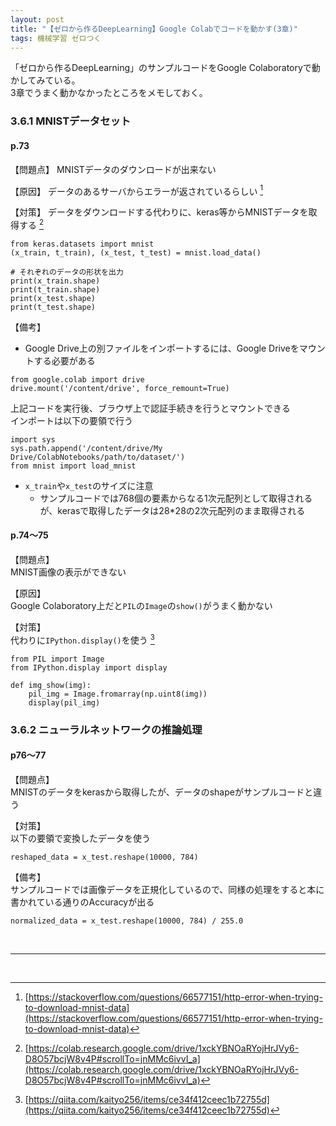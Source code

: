 ```yaml
---
layout: post
title: "【ゼロから作るDeepLearning】Google Colabでコードを動かす(3章)"
tags: 機械学習 ゼロつく
---
```


「ゼロから作るDeepLearning」のサンプルコードをGoogle Colaboratoryで動かしてみている。  
3章でうまく動かなかったところをメモしておく。

### 3.6.1 MNISTデータセット
#### p.73  
【問題点】
MNISTデータのダウンロードが出来ない

【原因】
データのあるサーバからエラーが返されているらしい [^1]  

【対策】
データをダウンロードする代わりに、keras等からMNISTデータを取得する [^2]

```
from keras.datasets import mnist
(x_train, t_train), (x_test, t_test) = mnist.load_data()

# それぞれのデータの形状を出力
print(x_train.shape)
print(t_train.shape)
print(x_test.shape)
print(t_test.shape)
```

【備考】 

+ Google Drive上の別ファイルをインポートするには、Google Driveをマウントする必要がある
```
from google.colab import drive
drive.mount('/content/drive', force_remount=True)
```
上記コードを実行後、ブラウザ上で認証手続きを行うとマウントできる  
インポートは以下の要領で行う  

```
import sys
sys.path.append('/content/drive/My Drive/ColabNotebooks/path/to/dataset/')
from mnist import load_mnist
```

+ `x_train`や`x_test`のサイズに注意
    + サンプルコードでは768個の要素からなる1次元配列として取得されるが、kerasで取得したデータは28*28の2次元配列のまま取得される


#### p.74〜75

【問題点】  
MNIST画像の表示ができない

【原因】  
Google Colaboratory上だと`PIL`の`Image`の`show()`がうまく動かない

【対策】  
代わりに`IPython.display()`を使う [^3]

```
from PIL import Image
from IPython.display import display

def img_show(img):
    pil_img = Image.fromarray(np.uint8(img))
    display(pil_img)
```

### 3.6.2 ニューラルネットワークの推論処理
#### p76〜77

【問題点】  
MNISTのデータをkerasから取得したが、データのshapeがサンプルコードと違う  

 【対策】  
以下の要領で変換したデータを使う  

```  
reshaped_data = x_test.reshape(10000, 784)  
```  

【備考】  
サンプルコードでは画像データを正規化しているので、同様の処理をすると本に書かれている通りのAccuracyが出る  

```
normalized_data = x_test.reshape(10000, 784) / 255.0
```
<br>

---

<br>

[^1]: [https://stackoverflow.com/questions/66577151/http-error-when-trying-to-download-mnist-data](https://stackoverflow.com/questions/66577151/http-error-when-trying-to-download-mnist-data)  
[^2]: [https://colab.research.google.com/drive/1xckYBNOaRYojHrJVy6-D8O57bcjW8v4P#scrollTo=jnMMc6ivvI_a](https://colab.research.google.com/drive/1xckYBNOaRYojHrJVy6-D8O57bcjW8v4P#scrollTo=jnMMc6ivvI_a)  
[^3]: [https://qiita.com/kaityo256/items/ce34f412ceec1b72755d](https://qiita.com/kaityo256/items/ce34f412ceec1b72755d)